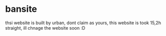 # bansite

thsi website is built by urban, dont claim as yours, this website is took 15,2h straight, ill chnage the website soon :D 
